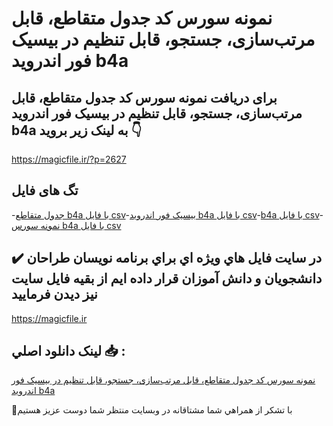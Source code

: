 # نمونه سورس کد جدول متقاطع، قابل مرتب‌سازی، جستجو، قابل تنظیم در بیسیک فور اندروید b4a

## برای دریافت نمونه سورس کد جدول متقاطع، قابل مرتب‌سازی، جستجو، قابل تنظیم در بیسیک فور اندروید b4a به لینک زیر بروید 👇

https://magicfile.ir/?p=2627

## تگ های فایل

-[جدول متقاطع b4a با فایل csv](https://magicfile.ir/product/%d8%ac%d8%af%d9%88%d9%84-%d9%85%d8%aa%d9%82%d8%a7%d8%b7%d8%b9-%d8%af%d8%b1-%d8%a8%db%8c%d8%b3%db%8c%da%a9-%d9%81%d9%88%d8%b1-%d8%a7%d9%86%d8%af%d8%b1%d9%88%db%8c%d8%af-b4a-csv/)-[بیسیک فور اندروید b4a با فایل csv](https://magicfile.ir/product/%d8%ac%d8%af%d9%88%d9%84-%d9%85%d8%aa%d9%82%d8%a7%d8%b7%d8%b9-%d8%af%d8%b1-%d8%a8%db%8c%d8%b3%db%8c%da%a9-%d9%81%d9%88%d8%b1-%d8%a7%d9%86%d8%af%d8%b1%d9%88%db%8c%d8%af-b4a-csv/)-[b4a با فایل csv](https://magicfile.ir/product/%d8%ac%d8%af%d9%88%d9%84-%d9%85%d8%aa%d9%82%d8%a7%d8%b7%d8%b9-%d8%af%d8%b1-%d8%a8%db%8c%d8%b3%db%8c%da%a9-%d9%81%d9%88%d8%b1-%d8%a7%d9%86%d8%af%d8%b1%d9%88%db%8c%d8%af-b4a-csv/)-[نمونه سورس b4a با فایل csv](https://magicfile.ir/product/%d8%ac%d8%af%d9%88%d9%84-%d9%85%d8%aa%d9%82%d8%a7%d8%b7%d8%b9-%d8%af%d8%b1-%d8%a8%db%8c%d8%b3%db%8c%da%a9-%d9%81%d9%88%d8%b1-%d8%a7%d9%86%d8%af%d8%b1%d9%88%db%8c%d8%af-b4a-csv/)

## ✔️ در سايت فايل هاي ويژه اي براي برنامه نويسان طراحان دانشجويان و دانش آموزان قرار داده ايم از بقيه فايل سايت نيز ديدن فرماييد

https://magicfile.ir


## لينک دانلود اصلي 📥 :

[نمونه سورس کد جدول متقاطع، قابل مرتب‌سازی، جستجو، قابل تنظیم در بیسیک فور اندروید b4a](https://magicfile.ir/product/%d8%ac%d8%af%d9%88%d9%84-%d9%85%d8%aa%d9%82%d8%a7%d8%b7%d8%b9-%d8%af%d8%b1-%d8%a8%db%8c%d8%b3%db%8c%da%a9-%d9%81%d9%88%d8%b1-%d8%a7%d9%86%d8%af%d8%b1%d9%88%db%8c%d8%af-b4a-csv/) 


🙏با تشکر از همراهي شما مشتاقانه در وبسایت منتظر شما دوست عزیز هستیم

